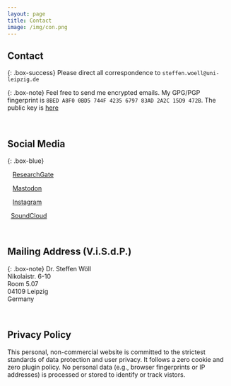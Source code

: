 ```yaml
---
layout: page
title: Contact
image: /img/con.png
---
```


## Contact

{: .box-success}
Please direct all correspondence to `steffen.woell@uni-leipzig.de`

{: .box-note}
Feel free to send me encrypted emails. My GPG/PGP fingerprint is `8BED A8F0 0BD5 744F 4235 6797 83AD 2A2C 15D9 472B`. The public key is [here](/doc/sw_pgp_public_key.asc)

<p>&nbsp;</p>

## Social Media

{: .box-blue}
<p><a href="https://www.researchgate.net/profile/Steffen-Woell" target="_blank"><i class="fab fa-researchgate"></i></a>&nbsp;&nbsp;&nbsp;<a href="https://www.researchgate.net/profile/Steffen-Woell" target="_blank">ResearchGate</a></p>
<p><a href="https://mastodon.social/@SteffenWoell" target="_blank"><i class="fab fa-mastodon"></i></a>&nbsp;&nbsp;&nbsp;<a href="https://mastodon.social/@SteffenWoell" target="_blank">Mastodon</a></p>
<p><a href="https://www.instagram.com/streetart_leipzig/" target="_blank"><i class="fab fa-instagram"></i></a>&nbsp;&nbsp;&nbsp;<a href="https://www.instagram.com/streetart_leipzig/" target="_blank">Instagram</a></p>
<p><a href="https://soundcloud.com/w-a_s" target="_blank"><i class="fab fa-soundcloud"></i></a>&nbsp;&nbsp;<a href="https://soundcloud.com/w-a_s" target="_blank">SoundCloud</a></p>

<p>&nbsp;</p>

## Mailing Address (V.i.S.d.P.)

{: .box-note}
Dr. Steffen Wöll<br/>
Nikolaistr. 6-10<br/>
Room 5.07<br/>
04109 Leipzig<br/>
Germany

<p>&nbsp;</p>

## Privacy Policy

<p>This personal, non-commercial website is committed to the strictest standards of data protection and user privacy. It follows a zero cookie and zero plugin policy. No personal data (e.g., browser fingerprints or IP addresses) is  processed or stored to identify or track vistors.</p>
